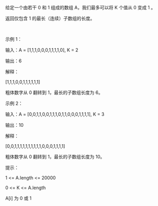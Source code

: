 给定一个由若干 0 和 1 组成的数组 A，我们最多可以将 K 个值从 0 变成 1 。

返回仅包含 1 的最长（连续）子数组的长度。

 

示例 1：

输入：A = [1,1,1,0,0,0,1,1,1,1,0], K = 2

输出：6

解释： 

[1,1,1,0,0,1,1,1,1,1,1]

粗体数字从 0 翻转到 1，最长的子数组长度为 6。

示例 2：

输入：A = [0,0,1,1,0,0,1,1,1,0,1,1,0,0,0,1,1,1,1], K = 3

输出：10

解释：

[0,0,1,1,1,1,1,1,1,1,1,1,0,0,0,1,1,1,1]

粗体数字从 0 翻转到 1，最长的子数组长度为 10。
 

提示：

1 <= A.length <= 20000

0 <= K <= A.length

A[i] 为 0 或 1 
